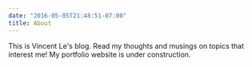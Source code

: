 ```yaml
---
date: "2016-05-05T21:48:51-07:00"
title: About
---
```


This is Vincent Le's blog. Read my thoughts and musings on topics that interest me! My portfolio website is under construction. 